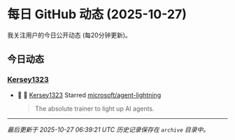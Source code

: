 # 每日 GitHub 动态 (2025-10-27)

我关注用户的今日公开动态 (每20分钟更新)。

## 今日动态

### [Kersey1323](https://github.com/Kersey1323)
- 🌟 👤 [Kersey1323](https://github.com/Kersey1323) Starred [microsoft/agent-lightning](https://github.com/microsoft/agent-lightning)
  > The absolute trainer to light up AI agents.


---
*最后更新于 2025-10-27 06:39:21 UTC*
*历史记录保存在 `archive` 目录中。*
